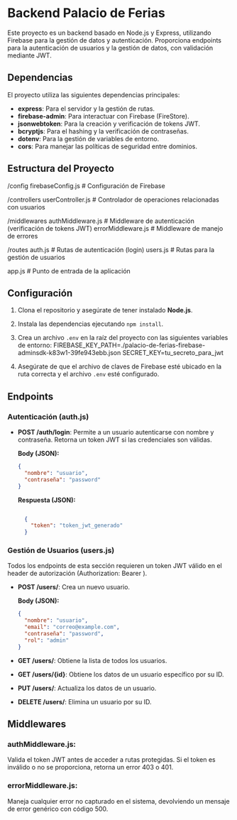 # Backend Palacio de Ferias

Este proyecto es un backend basado en Node.js y Express, utilizando Firebase para la gestión de datos y autenticación. Proporciona endpoints para la autenticación de usuarios y la gestión de datos, con validación mediante JWT.

## Dependencias

El proyecto utiliza las siguientes dependencias principales:

- **express**: Para el servidor y la gestión de rutas.
- **firebase-admin**: Para interactuar con Firebase (FireStore).
- **jsonwebtoken**: Para la creación y verificación de tokens JWT.
- **bcryptjs**: Para el hashing y la verificación de contraseñas.
- **dotenv**: Para la gestión de variables de entorno.
- **cors**: Para manejar las políticas de seguridad entre dominios.

## Estructura del Proyecto

/config firebaseConfig.js # Configuración de Firebase

/controllers userController.js # Controlador de operaciones relacionadas con usuarios

/middlewares authMiddleware.js # Middleware de autenticación (verificación de tokens JWT) errorMiddleware.js # Middleware de manejo de errores

/routes auth.js # Rutas de autenticación (login) users.js # Rutas para la gestión de usuarios

app.js # Punto de entrada de la aplicación


## Configuración

1. Clona el repositorio y asegúrate de tener instalado **Node.js**.
2. Instala las dependencias ejecutando `npm install`.
3. Crea un archivo `.env` en la raíz del proyecto con las siguientes variables de entorno:
   FIREBASE_KEY_PATH=./palacio-de-ferias-firebase-adminsdk-k83w1-39fe943ebb.json
   SECRET_KEY=tu_secreto_para_jwt

4. Asegúrate de que el archivo de claves de Firebase esté ubicado en la ruta correcta y el archivo `.env` esté configurado.

## Endpoints

### Autenticación (auth.js)

- **POST /auth/login**: Permite a un usuario autenticarse con nombre y contraseña. Retorna un token JWT si las credenciales son válidas.

  **Body (JSON):**
  ```json
  {
    "nombre": "usuario",
    "contraseña": "password"
  }
  ````
   **Respuesta (JSON):**
   ```json

     {
       "token": "token_jwt_generado"
     }
   ````

### Gestión de Usuarios (users.js)

Todos los endpoints de esta sección requieren un token JWT válido en el header de autorización (Authorization: Bearer <token>).

- **POST /users/**: Crea un nuevo usuario.

   **Body (JSON):**
   ```json
   {
     "nombre": "usuario",
     "email": "correo@example.com",
     "contraseña": "password",
     "rol": "admin"
   }
   ````

- **GET /users/**: Obtiene la lista de todos los usuarios.

- **GET /users/{id}**: Obtiene los datos de un usuario específico por su ID.

- **PUT /users/**: Actualiza los datos de un usuario.

- **DELETE /users/**: Elimina un usuario por su ID.

## Middlewares
### authMiddleware.js: 
Valida el token JWT antes de acceder a rutas protegidas. Si el token es inválido o no se proporciona, retorna un error 403 o 401.

### errorMiddleware.js: 
Maneja cualquier error no capturado en el sistema, devolviendo un mensaje de error genérico con código 500.
